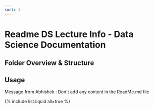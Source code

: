 ```yaml
---
sort: 1
---
```


# Readme DS Lecture Info - Data Science Documentation

## Folder Overview & Structure

## Usage 

Message from Abhishek : Don't add any content in the ReadMe.md file


{% include list.liquid all=true %}

